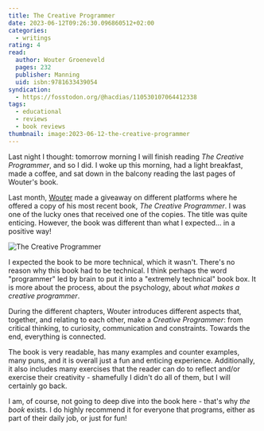 ```yaml
---
title: The Creative Programmer
date: 2023-06-12T09:26:30.096860512+02:00
categories:
  - writings
rating: 4
read:
  author: Wouter Groeneveld
  pages: 232
  publisher: Manning
  uid: isbn:9781633439054
syndication:
  - https://fosstodon.org/@hacdias/110530107064412338
tags:
  - educational
  - reviews
  - book reviews
thumbnail: image:2023-06-12-the-creative-programmer
---
```


Last night I thought: tomorrow morning I will finish reading *The Creative Programmer*,
and so I did. I woke up this morning, had a light breakfast, made a coffee, and sat
down in the balcony reading the last pages of Wouter's book.

<!--more-->

Last month, [Wouter](https://brainbaking.com/) made a giveaway on different platforms where
he offered a copy of his most recent book, *The Creative Programmer*. I was one of the
lucky ones that received one of the copies. The title was quite enticing. However,
the book was different than what I expected... in a positive way!

![The Creative Programmer](image:2023-06-12-the-creative-programmer)

I expected the book to be more technical, which it wasn't. There's no reason why this
book had to be technical. I think perhaps the word "programmer" led by brain to put
it into a "extremely technical" book box. It is more about the process, about the psychology,
about *what makes a creative programmer*.

During the different chapters, Wouter introduces different aspects that, together, and 
relating to each other, make a *Creative Programmer*: from critical thinking, to curiosity,
communication and constraints. Towards the end, everything is connected.

The book is very readable, has many examples and counter examples, many puns, and it is
overall just a fun and enticing experience. Additionally, it also includes many exercises
that the reader can do to reflect and/or exercise their creativity - shamefully I didn't do
all of them, but I will certainly go back.

I am, of course, not going to deep dive into the book here - that's why *the book* exists.
I do highly recommend it for everyone that programs, either as part of their daily job,
or just for fun!
